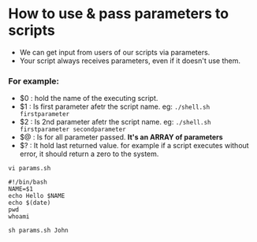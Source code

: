 # How to use & pass parameters to scripts


* We can get input from users of our scripts via parameters. 
* Your script always receives parameters, even if it doesn't use them.

### For example:
* $0 : hold the name of the executing script. 
* $1 : Is first parameter afetr the script name. eg: `./shell.sh firstparameter`
* $2 : Is 2nd parameter afetr the script name. eg: `./shell.sh firstparameter secondparameter`
* $@ : Is for all parameter passed. __It's an ARRAY of parameters__
* $? : It hold last returned value. for example if a script executes without error, it should return a zero to the system.


 `vi params.sh`

``` 
#!/bin/bash
NAME=$1
echo Hello $NAME
echo $(date)
pwd
whoami
```

`sh params.sh John`

